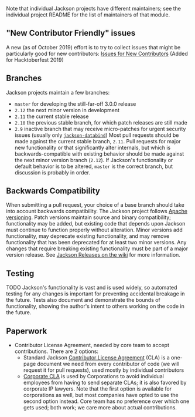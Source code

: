 Note that individual Jackson projects have different maintainers; see the individual project
README for the list of maintainers of that module.
## "New Contributor Friendly" issues
A new (as of October 2019) effort is to try to collect issues that might be particularly good for
new contributors:
[Issues for New Contributors](https://github.com/FasterXML/jackson/wiki/Issues-For-New-Contributors) (Added for Hacktoberfest 2019)
## Branches
Jackson projects maintain a few branches:
* `master` for developing the still-far-off 3.0.0 release
* `2.12` the next minor version in development
* `2.11` the current stable release
* `2.10` the previous stable branch, for which patch releases are still made
* `2.9` inactive branch that may receive micro-patches for urgent security issues (usually only [`jackson-databind`](https://github.com/FasterXML/jackson-databind))
Most pull requests should be made against the current stable branch, `2.11`.  Pull requests for
major new functionality or that significantly alter internals, but which is backwards-compatible
with existing behavior should be made against the next minor version branch (`2.12`).  If
Jackson's functionality or default behavior is to be altered, `master` is the correct branch, but
discussion is probably in order.
## Backwards Compatibility
When submitting a pull request, your choice of a base branch should take into account backwards
compatibility.
The Jackson project follows [Apache versioning](https://apr.apache.org/versioning.html).  Patch
versions maintain source and binary compatibility; functionality may be added, but existing code
that depends upon Jackson must continue to function properly without alteration.  Minor versions
add functionality, may deprecate existing functionality, and may remove functionality that has
been deprecated for at least two minor versions.  Any changes that require breaking existing
functionality must be part of a major version release.
See [Jackson Releases on the wiki](https://github.com/FasterXML/jackson/wiki/Jackson-Releases)
for more information.

## Testing

TODO
Jackson's functionality is vast and is used widely, so automated testing for any changes is
important for preventing accidental breakage in the future.  Tests also document and demonstrate
the bounds of functionality, showing the author's intent to others working on the code in the
future.

## Paperwork

* Contributor License Agreement, needed by core team to accept contributions. There are 2 options:
    * Standard Jackson [Contributor License Agreement](../../blob/master/contributor-agreement.pdf) (CLA) is a one-page document we need from every contributor of code (we will request it for pull requests), used mostly by individual contributors
    * [Corporate CLA](../../blob/master/contributor-agreement-corporate.txt) is used by Corporations to avoid individual employees from having to send separate CLAs; it is also favored by corporate IP lawyers.
Note that the first option is available for corporations as well, but most companies have opted to use the second option instead. Core team has no preference over which one gets used; both work; we care more about actual contributions.
